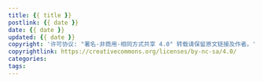 ```yaml
---
title: {{ title }}
postlink: {{ date }}
date: {{ date }}
updated: {{ date }}
copyright: '许可协议: "署名-非商用-相同方式共享 4.0" 转载请保留原文链接及作者。'
copyrightlink: https://creativecommons.org/licenses/by-nc-sa/4.0/
categories: 
tags:
---
```

